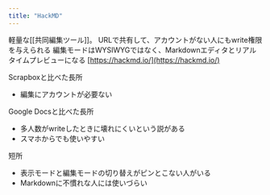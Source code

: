```yaml
---
title: "HackMD"
---
```


軽量な[[共同編集ツール]]。
URLで共有して、アカウントがない人にもwrite権限を与えられる
編集モードはWYSIWYGではなく、Markdownエディタとリアルタイムプレビューになる
[https://hackmd.io/](https://hackmd.io/)

Scrapboxと比べた長所
- 編集にアカウントが必要ない

Google Docsと比べた長所
- 多人数がwriteしたときに壊れにくいという説がある
- スマホからでも使いやすい

短所
- 表示モードと編集モードの切り替えがピンとこない人がいる
- Markdownに不慣れな人には使いづらい
